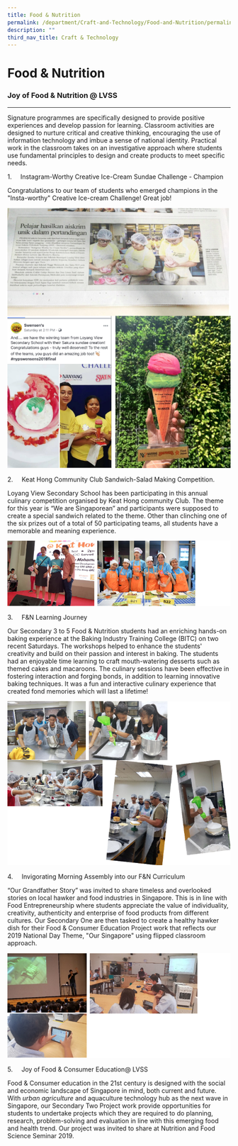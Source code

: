 ```yaml
---
title: Food & Nutrition
permalink: /department/Craft-and-Technology/Food-and-Nutrition/permalink/
description: ""
third_nav_title: Craft & Technology
---
```

Food & Nutrition
================

### Joy of Food & Nutrition @ LVSS
------------------------------

Signature programmes are specifically designed to provide positive experiences and develop passion for learning. Classroom activities are designed to nurture critical and creative thinking, encouraging the use of information technology and imbue a sense of national identity. Practical work in the classroom takes on an investigative approach where students use fundamental principles to design and create products to meet specific needs.

1.     Instagram-Worthy Creative Ice-Cream Sundae Challenge - Champion

Congratulations to our team of students who emerged champions in the "Insta-worthy" Creative Ice-cream Challenge! Great job!

![](/images/FandN.png)

2.     Keat Hong Community Club Sandwich-Salad Making Competition.

Loyang View Secondary School has been participating in this annual culinary competition organised by Keat Hong community Club. The theme for this year is “We are Singaporean” and participants were supposed to create a special sandwich related to the theme. Other than clinching one of the six prizes out of a total of 50 participating teams, all students have a memorable and meaning experience.

![](/images/FandN1.png)

3.     F&N Learning Journey

Our Secondary 3 to 5 Food & Nutrition students had an enriching hands-on baking experience at the Baking Industry Training College (BITC) on two recent Saturdays. The workshops helped to enhance the students' creativity and build on their passion and interest in baking. The students had an enjoyable time learning to craft mouth-watering desserts such as themed cakes and macaroons. The culinary sessions have been effective in fostering interaction and forging bonds, in addition to learning innovative baking techniques. It was a fun and interactive culinary experience that created fond memories which will last a lifetime!

![](/images/FandN2.png)

4.     Invigorating Morning Assembly into our F&N Curriculum

“Our Grandfather Story” was invited to share timeless and overlooked stories on local hawker and food industries in Singapore. This is in line with Food Entrepreneurship where students appreciate the value of individuality, creativity, authenticity and enterprise of food products from different cultures. Our Secondary One are then tasked to create a healthy hawker dish for their Food & Consumer Education Project work that reflects our 2019 National Day Theme, "Our Singapore" using flipped classroom approach.

![](/images/FandN3.png)

5.     Joy of Food & Consumer Education@ LVSS

Food & Consumer education in the 21st century is designed with the social and economic landscape of Singapore in mind, both current and future. With _urban agriculture_ and aquaculture technology hub as the next wave in Singapore, our Secondary Two Project work provide opportunities for students to undertake projects which they are required to do planning, research, problem-solving and evaluation in line with this emerging food and health trend. Our project was invited to share at Nutrition and Food Science Seminar 2019.